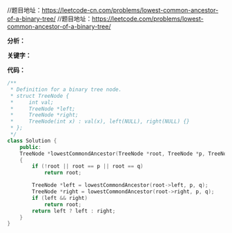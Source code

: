 //题目地址：https://leetcode-cn.com/problems/lowest-common-ancestor-of-a-binary-tree/
//题目地址：https://leetcode.com/problems/lowest-common-ancestor-of-a-binary-tree/


**分析：**

**关键字：**

**代码：**
```c++
/**
 * Definition for a binary tree node.
 * struct TreeNode {
 *     int val;
 *     TreeNode *left;
 *     TreeNode *right;
 *     TreeNode(int x) : val(x), left(NULL), right(NULL) {}
 * };
 */
class Solution {
    public:
	TreeNode *lowestCommondAncestor(TreeNode *root, TreeNode *p, TreeNode *q)
	{
		if (!root || root == p || root == q)
			return root;

		TreeNode *left = lowestCommondAncestor(root->left, p, q);
		TreeNode *right = lowestCommondAncestor(root->right, p, q);
		if (left && right)
			return root;
		return left ? left : right;
	}
}
```
